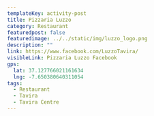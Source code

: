 ```yaml
---
templateKey: activity-post
title: Pizzaria Luzzo
category: Restaurant 
featuredpost: false
featuredimage: ../../static/img/luzzo_logo.png
description: ""
link: https://www.facebook.com/LuzzoTavira/
visibleLink: Pizzaria Luzzo Facebook
gps:
  lat: 37.127766021161634
  lng: -7.650380640311054
tags:
  - Restaurant
  - Tavira
  - Tavira Centre
---
```


